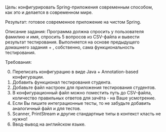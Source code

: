 Цель: конфигурировать Spring-приложения современным способом, как это и делается в современном мире.

Результат: готовое современное приложение на чистом Spring.

Описание задания:
Программа должна спросить у пользователя фамилию и имя, спросить 5 вопросов из CSV-файла и вывести результат тестирования.
Выполняется на основе предыдущего домашнего задания + , собственно, сама функциональность тестирования.

Требования:

0. Переписать конфигурацию в виде Java + Annotation-based конфигурации.
1. Добавить функционал тестирования студента.
2. Добавьте файл настроек для приложения тестирования студентов.
3. В конфигурационный файл можно поместить путь до CSV-файла, количество правильных ответов для зачёта - на Ваше усмотрение.
4. Если Вы пишите интеграционные тесты, то не забудьте добавить аналогичный файл и для тестов.
5. Scanner, PrintStream и другие стандартные типы в контекст класть не нужно!
6. Ввод-вывод на английском языке.
